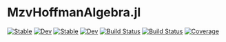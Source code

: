 # MzvHoffmanAlgebra.jl
[![Stable](https://img.shields.io/badge/docs-stable-blue.svg)](https://YuttariKanata.github.io/MzvHoffmanAlgebra.jl/stable/) [![Dev](https://img.shields.io/badge/docs-dev-blue.svg)](https://YuttariKanata.github.io/MzvHoffmanAlgebra.jl/dev/) [![Stable](https://img.shields.io/badge/docs-stable-blue.svg)](https://YuttariKanata.github.io/MzvHoffmanAlgebra.jl/stable/) [![Dev](https://img.shields.io/badge/docs-dev-blue.svg)](https://YuttariKanata.github.io/MzvHoffmanAlgebra.jl/dev/) [![Build Status](https://github.com/YuttariKanata/MzvHoffmanAlgebra.jl/actions/workflows/CI.yml/badge.svg?branch=master)](https://github.com/YuttariKanata/MzvHoffmanAlgebra.jl/actions/workflows/CI.yml?query=branch%3Amaster) [![Build Status](https://app.travis-ci.com/YuttariKanata/MzvHoffmanAlgebra.jl.svg?branch=master)](https://app.travis-ci.com/YuttariKanata/MzvHoffmanAlgebra.jl) [![Coverage](https://codecov.io/gh/YuttariKanata/MzvHoffmanAlgebra.jl/branch/master/graph/badge.svg)](https://codecov.io/gh/YuttariKanata/MzvHoffmanAlgebra.jl)
